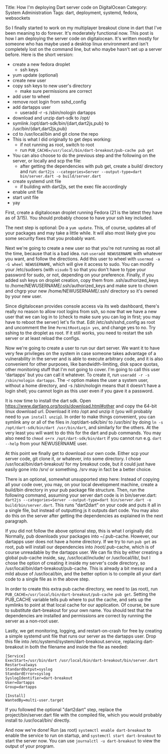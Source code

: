 Title: How I'm deploying Dart server code on DigitalOcean
Category: System Administration
Tags: dart, deployment, systemd, fedora, websockets

So I finally started to work on my multiplayer breakout clone in dart that I've been meaning to do forever. It's moderately functional now. This post is how I am deploying the server code on digitalocean. It's written mostly for someone who has maybe used a desktop linux environment and isn't completely lost on the command line, but who maybe hasn't set up a server before. Here is the short version:

- create a new fedora droplet
	- ssh keys
- yum update (optional)
- create new user
- copy ssh keys to new user's directory
	- make sure permissions are correct
- add user to wheel
- remove root login from sshd\_config
- add dartapps user
	- useradd -r -s /sbin/nologin dartapps
- download and unzip dart-sdk to /opt/
- symlink /opt/dart-sdk/bin/{dart,dart2js,pub} to /usr/bin/{dart,dart2js,pub}
- cd to /usr/local/bin and git clone the repo
- This is what I did originally to get deps working:
	- if not running as root, switch to root
	- run `PUB_CACHE=/usr/local/bin/dart-breakout/pub-cache pub get`
- You can also choose to do the previous step and the following on the server, or locally and scp the file:
	- after getting the dependencies with pub get, create a build/ directory and run:
		`dart2js --categories=Server --output-type=dart bin/server.dart -o build/server.dart`
- create systemd unit file
	- if building with dart2js, set the exec file accordingly
- enable unit file
- start unit file
- yay

First, create a digitalocean droplet running Fedora (21 is the latest they have as of 3/15). You should probably choose to have your ssh key included.

The next step is optional: Do a `yum update`. This, of course, updates all of your packages and may take a little while. It will also most likely give you some security fixes that you probably want.

Next we're going to create a new user so that you're not running as root all the time, because that is a bad idea. run `useradd NEWUSERNAME` with whatever you want, and follow the directions. Add this user to wheel with `usermod -a -G wheel NEWUSERNAME`, which will give it access to sudo. You can modify your /etc/sudoers (with `visudo` !) so that you don't have to type your password for sudo, or not, depending on your preference. Finally, if you added ssh keys on droplet creation, copy them from .ssh/authorized\_keys to /home/NEWUSERNAME/.ssh/authorized\_keys and make sure to chown and chgrp your new /home/NEWUSERNAME/.ssh/ directory so it's owned by your new user.

Since digitalocean provides console access via its web dashboard, there's really no reason to allow root logins from ssh, so now that we have a new user that we can log in to (check to make sure you can log in first; you may have to reboot the server) let's fix that. Edit /etc/ssh/sshd\_config as root and uncomment the line `PermitRootLogin yes`, and change yes to no. Try sshing to the droplet as root. If it still works, you need to restart the ssh server or at least reload the configs.

Now we're going to create a user to run our dart server. We want it to have very few privileges on the system in case someone takes advantage of a vulnerability in the server and is able to execute arbitrary code, and it is also convenient for other purposes, like bandwidth-limiting, disk space quotas, other monitoring stuff that I'm not going to cover. I'm going to call this user 'dartapps' but you can call it whatever. To create it, run `useradd -r -s /sbin/nologin dartapps`. The -r option makes the user a system user, without a home directory, and -s /sbin/nologin means that it doesn't have a login shell; you cannot login as this user even if you gave it a password.

It is now time to install the dart sdk. Open https://www.dartlang.org/tools/download.html#other and copy the 64-bit linux download url. Download it into /opt and unzip it (you will probably need to `yum install unzip`). In order to make things convenient, you can symlink any or all of the files in /opt/dart-sdk/bin/ to /usr/bin/ by doing `ln -s /opt/dart-sdk/bin/dart /usr/bin/dart`, and similarly for the others. At the very least you will want to do this for the dart and pub commands. You may also need to `chmod o+rx /opt/dart-sdk/bin/dart` if you cannot run e.g. `dart --help` from your NEWUSERNAME user.

At this point we finally get to download our own code. Either scp your server code, git clone it, or whatever, into some directory. I chose /usr/local/bin/dart-breakout/ for my breakout code, but it could just have easily gone into /srv/ or something. /srv may in fact be a better choice.

There is an optional, somewhat unsupported step here: Instead of copying all your code over, you may, on your local development machine, create a build/bin directory in your pub package file structure. Then, run the following command, assuming your server dart code is in bin/server.dart: `dart2js --categories=Server --output-type=dart bin/server.dart -o build/bin/server.dart`. This runs "dart2dart" on your code and puts it all in a single file, but instead of outputting js it outputs dart code. You may also do this on the server after getting the dependencies as explained in the next paragraph.

If you did not follow the above optional step, this is what I originally did: Normally, pub downloads your packages into ~/.pub-cache. However, our dartapps user does not have a home directory. If we try to run `pub get` as root, pub will install our dependencies into /root/.pub-cache, which is of course unreadable by the dartapps user. We can fix this by either creating a global pub-cache inside, say, /usr/local/include/ or /usr/local/lib/, but I chose the option of creating it inside my server's code directory, so /usr/local/bin/dart-breakout/pub-cache. This is already a bit messy and a mild abuse of /usr/local/bin, and the better option is to compile all your dart code to a single file as in the above step.

In order to create this extra pub cache directory, we need to (as root), run `PUB_CACHE=/usr/local/bin/dart-breakout/pub-cache pub get`. Setting the PUB\_CACHE variable tells pub where to put the cache, and sets up the symlinks to point at that local cache for our application. Of course, be sure to substitute dart-breakout for your own name. You should test that the dependencies are installed and permissions are correct by running the server as a non-root user.

Lastly, we get monitoring, logging, and restart-on-crash for free by creating a simple systemd unit file that runs our server as the dartapps user. Drop this file into /etc/systemd/system/dart-breakout.service, replacing dart-breakout in both the filename and inside the file as needed:

	[Service]
	ExecStart=/usr/bin/dart /usr/local/bin/dart-breakout/bin/server.dart
	Restart=always
	StandardOutput=syslog
	StandardError=syslog
	SyslogIdentifier=dart-breakout
	User=dartapps
	Group=dartapps
	
	[Install]
	WantedBy=multi-user.target

If you followed the optional "dart2dart" step, replace the project/bin/server.dart file with the compiled file, which you would probably install to /usr/local/bin/ directly.

And now we're done! Run (as root) `systemctl enable dart-breakout` to enable the service to run on startup, and `systemctl start dart-breakout` to start the server now. You can use `journalctl -u dart-breakout` to view the output of your program.
